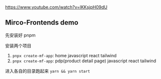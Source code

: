 https://www.youtube.com/watch?v=lKKsjpH09dU

## Mirco-Frontends demo

先安装好 pnpm

安装两个项目
1. `pnpx create-mf-app`: home javascript react tailwind
2. `pnpx create-mf-app`: pdp(product detail page) javascript react tailwind

进入各自的目录跑起来 `yarn && yarn start`

